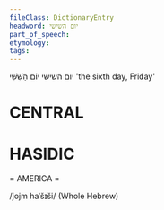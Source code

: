```yaml
---
fileClass: DictionaryEntry
headword: יום השישי
part_of_speech: 
etymology: 
tags: 
---
```

יום השישי
יוֹם הַשִּׁשִּׁי 
'the sixth day, Friday'

CENTRAL
========

HASIDIC
=======
= AMERICA = 

/jojm haˈšɪši/ (Whole Hebrew)
